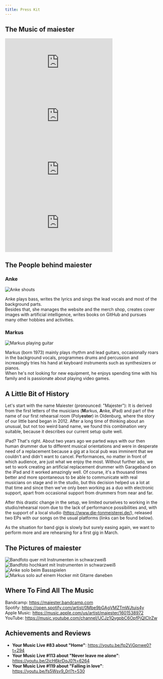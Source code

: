 ```yaml
---
title: Press Kit
---
```


## The Music of maiester

<iframe allow="autoplay *; encrypted-media *; fullscreen *; clipboard-write" frameborder="0" height="175" style="width:70%;max-width:660px;overflow:hidden;background:transparent;" sandbox="allow-forms allow-popups allow-same-origin allow-scripts allow-storage-access-by-user-activation allow-top-navigation-by-user-activation" src="https://embed.music.apple.com/us/album/home/1601548142?i=1601548446"></iframe>

<iframe allow="autoplay *; encrypted-media *; fullscreen *; clipboard-write" frameborder="0" height="175" style="width:70%;max-width:660px;overflow:hidden;background:transparent;" sandbox="allow-forms allow-popups allow-same-origin allow-scripts allow-storage-access-by-user-activation allow-top-navigation-by-user-activation" src="https://embed.music.apple.com/us/album/never-leave-me-alone-feat-nils-unger/1639093891?i=1639093894"></iframe>

<iframe allow="autoplay *; encrypted-media *; fullscreen *; clipboard-write" frameborder="0" height="175" style="width:70%;max-width:660px;overflow:hidden;background:transparent;" sandbox="allow-forms allow-popups allow-same-origin allow-scripts allow-storage-access-by-user-activation allow-top-navigation-by-user-activation" src="https://embed.music.apple.com/us/album/keep-away-feat-norbert-peillon/1601548142?i=1601548447"></iframe> 

<iframe allow="autoplay *; encrypted-media *; fullscreen *; clipboard-write" frameborder="0" height="175" style="width:70%;max-width:660px;overflow:hidden;background:transparent;" sandbox="allow-forms allow-popups allow-same-origin allow-scripts allow-storage-access-by-user-activation allow-top-navigation-by-user-activation" src="https://embed.music.apple.com/us/album/fallin-in-love/1639093891?i=1639093892"></iframe>

## The People behind maiester

### Anke
![Anke shouts](assets/img/profile_anke.jpeg)

Anke plays bass, writes the lyrics and sings the lead vocals and most of the background parts.  
Besides that, she manages the website and the merch shop, creates cover images with artificial intelligence, writes books on GitHub and pursues many other hobbies and activities.
### Markus
![Markus playing guitar](assets/img/profile_markus.jpeg)

Markus (born 1973) mainly plays rhythm and lead guitars, occasionally roars in the background vocals, programmes drums and percussion and increasingly tries his hand at keyboard instruments such as synthesizers or pianos.  
When he's not looking for new equipment, he enjoys spending time with his family and is passionate about playing video games.
## A Little Bit of History

Let's start with the name Maiester (pronounced: "Majester"): It is derived from the first letters of the musicians (**M**arkus, **A**nke, **i**Pad) and part of the name of our first rehearsal room (Poly**ester**) in Oldenburg, where the story of our little band began in 2012. After a long time of thinking about an unusual, but not too weird band name, we found this combination very suitable, because it describes our current setup quite well.

iPad? That's right. About two years ago we parted ways with our then human drummer due to different musical orientations and were in desperate need of a replacement because a gig at a local pub was imminent that we couldn't and didn't want to cancel. Performances, no matter in front of which audience, are just what we enjoy the most. Without further ado, we set to work creating an artificial replacement drummer with Garageband on the iPad and it worked amazingly well. Of course, it's a thousand times better and more spontaneous to be able to communicate with real musicians on stage and in the studio, but this decision helped us a lot at that time and since then we've only been working as a duo with electronic support, apart from occasional support from drummers from near and far.

After this drastic change in the setup, we limited ourselves to working in the studio/rehearsal room due to the lack of performance possibilities and, with the support of a local studio (<https://www.die-tonmeisterei.de/>), released two EPs with our songs on the usual platforms (links can be found below).

As the situation for band gigs is slowly but surely easing again, we want to perform more and are rehearsing for a first gig in March.

## The Pictures of maiester
![Bandfoto quer mit Instrumenten in schwarzweiß](assets/img/bandfoto_landscape_bw.jpeg)
![Bandfoto hochkant mit Instrumenten in schwarzweiß](assets/img/bandfoto_portrait_bw.jpeg)
![Anke solo beim Bassspielen](assets/img/solo_anke_landscape_c.jpeg)
![Markus solo auf einem Hocker mit Gitarre daneben](assets/img/solo_markus_portrait_c.jpeg)
## Where To Find All The Music

Bandcamp: <https://maiester.bandcamp.com>  
Spotify: <https://open.spotify.com/artist/0Mbe9bGAgVMZTmWJtujs4y>  
Apple Music: <https://music.apple.com/us/artist/maiester/1601538972>   
YouTube: <https://music.youtube.com/channel/UCJz1QvgpbC6OpfPjQICIrZw>  

## Achievements and Reviews

* **Your Music Live #83 about "Home"**: <https://youtu.be/fp2VjGpnwe0?t=294>
* **Your Music Live #113 about "Never leave me alone"**: <https://youtu.be/2icH6krDqJ0?t=6264>
* **Your Music Live #119 about "Falling in love"**: <https://youtu.be/fs5Wsv9_0rI?t=530>
